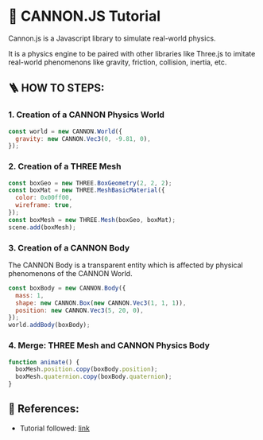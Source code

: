 # 🧩 CANNON.JS Tutorial

Cannon.js is a Javascript library to simulate real-world physics.

It is a physics engine to be paired with other libraries like Three.js to imitate real-world phenomenons like gravity, friction, collision, inertia, etc.

## 🪜 HOW TO STEPS:

### 1. Creation of a CANNON Physics World

```js
const world = new CANNON.World({
  gravity: new CANNON.Vec3(0, -9.81, 0),
});
```

### 2. Creation of a THREE Mesh

```js
const boxGeo = new THREE.BoxGeometry(2, 2, 2);
const boxMat = new THREE.MeshBasicMaterial({
  color: 0x00ff00,
  wireframe: true,
});
const boxMesh = new THREE.Mesh(boxGeo, boxMat);
scene.add(boxMesh);
```

### 3. Creation of a CANNON Body

The CANNON Body is a transparent entity which is affected by physical phenomenons of the CANNON World.

```js
const boxBody = new CANNON.Body({
  mass: 1,
  shape: new CANNON.Box(new CANNON.Vec3(1, 1, 1)),
  position: new CANNON.Vec3(5, 20, 0),
});
world.addBody(boxBody);
```

### 4. Merge: THREE Mesh and CANNON Physics Body

```js
function animate() {
  boxMesh.position.copy(boxBody.position);
  boxMesh.quaternion.copy(boxBody.quaternion);
}
```

## 📜 References:

- Tutorial followed: [link](https://youtu.be/TPKWohwHrbo)
